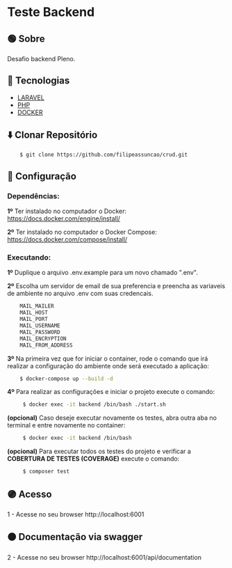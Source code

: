 # Teste Backend

## :green_circle: Sobre

Desafio backend Pleno.

## :large_blue_circle: Tecnologias

 - [LARAVEL](https://laravel.com/)
 - [PHP](https://www.php.net/)
 - [DOCKER](https://www.docker.com/)

## :arrow_down: Clonar Repositório

```bash
    $ git clone https://github.com/filipeassuncao/crud.git
```
## :red_circle: Configuração

### Dependências:

**1º** Ter instalado no computador o Docker: https://docs.docker.com/engine/install/

**2º** Ter instalado no computador o Docker Compose: https://docs.docker.com/compose/install/

### Executando:

**1º** Duplique o arquivo .env.example para um novo chamado ".env".

**2º** Escolha um servidor de email de sua preferencia e preencha as variaveis de ambiente no arquivo .env com suas credencais.

```bash
    MAIL_MAILER
    MAIL_HOST
    MAIL_PORT
    MAIL_USERNAME
    MAIL_PASSWORD
    MAIL_ENCRYPTION
    MAIL_FROM_ADDRESS
```


**3º** Na primeira vez que for iniciar o container, rode o comando que irá realizar a configuração do ambiente onde será executado a aplicação:


```bash
    $ docker-compose up --build -d
```

**4º** Para realizar as configurações e iniciar o projeto execute o comando:

```bash
     $ docker exec -it backend /bin/bash ./start.sh
```
**(opcional)** Caso deseje executar novamente os testes, abra outra aba no terminal e entre novamente no container:

```bash
     $ docker exec -it backend /bin/bash 
```
**(opcional)** Para executar todos os testes do projeto e verificar a **COBERTURA DE TESTES (COVERAGE)** execute o comando:
```bash
     $ composer test
```


## :purple_circle: Acesso

1 - Acesse no seu browser http://localhost:6001

## :orange_circle: Documentação via swagger

2 - Acesse no seu browser http://localhost:6001/api/documentation
